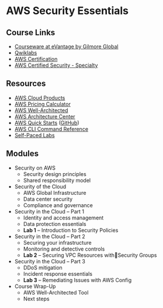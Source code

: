 # AWS Security Essentials

## Course Links

* [Courseware at eVantage by Gilmore Global](https://evantage.gilmoreglobal.com/#/user/signin)
* [Qwiklabs](https://ddls.qwiklabs.com/)
* [AWS Certification](https://aws.amazon.com/certification/)
* [AWS Certified Security - Specialty](https://aws.amazon.com/certification/certified-security-specialty/)

## Resources

* [AWS Cloud Products](https://aws.amazon.com/products/)
* [AWS Pricing Calculator](https://calculator.aws/#/)
* [AWS Well-Architected](https://aws.amazon.com/architecture/well-architected/)
* [AWS Architecture Center](https://aws.amazon.com/architecture/)
* [AWS Quick Starts](https://aws.amazon.com/quickstart/) ([GitHub](https://github.com/aws-quickstart/))
* [AWS CLI Command Reference](https://docs.aws.amazon.com/cli/latest/index.html)
* [Self-Paced Labs](https://aws.amazon.com/training/self-paced-labs/)

## Modules

* Security on AWS
  * Security design principles
  * Shared responsibility model
* Security of the Cloud
  * AWS Global Infrastructure
  * Data center security
  * Compliance and governance
* Security in the Cloud – Part 1
  * Identity and access management
  * Data protection essentials
  * **Lab 1** – Introduction to Security Policies
* Security in the Cloud – Part 2
  * Securing your infrastructure
  * Monitoring and detective controls
  * **Lab 2** – Securing VPC Resources withSecurity Groups
* Security in the Cloud – Part 3
  * DDoS mitigation
  * Incident response essentials
  * **Lab 3** – Remediating Issues with AWS Config
* Course Wrap-Up
  * AWS Well-Architected Tool
  * Next steps





